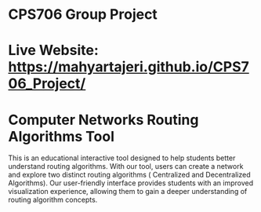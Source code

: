 # CPS706 Group Project
# Live Website: https://mahyartajeri.github.io/CPS706_Project/

# Computer Networks Routing Algorithms Tool

This is an educational interactive tool designed to help students better understand routing algorithms. 
With our tool, users can create a network and explore two distinct routing algorithms ( Centralized and Decentralized Algorithms). 
Our user-friendly interface provides students with an improved visualization experience, allowing them to gain a deeper understanding of routing algorithm concepts.

